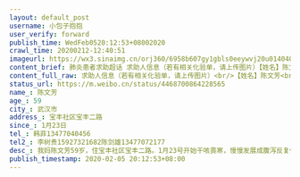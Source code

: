 ```yaml
---
layout: default_post
username: 小包子抱抱
user_verify: forward
publish_time: WedFeb0520:12:53+08002020
crawl_time: 20200212-12:40:51
imageurl: https://wx3.sinaimg.cn/orj360/6958b607gy1gbls0eeywvj20u014040g.jpg,https://wx1.sinaimg.cn/orj360/6958b607gy1gbls0epxhrj20u014041q.jpg,https://wx4.sinaimg.cn/orj360/6958b607gy1gbls0fh7plj20u0140juz.jpg
content_brief: 肺炎患者求助超话 求助人信息（若有相关化验单，请上传图片）【姓名】陈文芳【年龄】59【所在城市】武汉市【所在小区、社区】宝丰社区宝丰二路【患病时间】1月23日【联系方式】韩菲：13477040456【其他紧急联系人】李树贵：15927321682陈剑雄：13477072177【病情描述】我妈陈文芳59岁，住 ...全文
content_full_raw: 求助人信息（若有相关化验单，请上传图片）<br/>【姓名】陈文芳<br/>【年龄】59<br/>【所在城市】武汉市<br/>【所在小区、社区】宝丰社区宝丰二路<br/>【患病时间】1月23日<br/>【联系方式】韩菲：13477040456<br/>【其他紧急联系人】李树贵：15927321682<br/>陈剑雄：13477072177<br/>【病情描述】我妈陈文芳59岁，住宝丰社区宝丰二路。1月23号开始干咳畏寒，慢慢发展成腹泻反复低烧，在社区打了吊针，一直没有效果，在家房间隔离单独就餐。2月3日，开始高烧无力意识变弱，去了中山医院拍肺部CT，隔天做了核酸检测，确认阳性感染。目前还是有反复发烧腹泻等情况。各大医院目前床位都很紧张，住不进去。两个老人来回奔波医院。我爸还是中过风的人，瘦高腿脚很不便。我妈有糖尿病，血糖控制不好，现在身体更是虚了。现在头疼，恶心，喘气困难，吃不下东西。<br/>现在确认了又找不到医院收治。报给社区，社区要我们自己联系医院。请求大家帮忙，或者提供资讯帮助，急切盼住院治疗。感激感谢。<adata-url="http://t.cn/R2WxQOQ"href="http://weibo.com/p/1001018008642010000000000"data-hide=""><spanclass='url-icon'><imgstyle='width:1rem;height:1rem'src='https://h5.sinaimg.cn/upload/2015/09/25/3/timeline_card_small_location_default.png'></span><spanclass="surl-text">武汉</span></a>
status_url: https://m.weibo.cn/status/4468700864228565
name_: 陈文芳
age_: 59
city_: 武汉市
address_: 宝丰社区宝丰二路
since_: 1月23日
tel_: 韩菲13477040456
tel2_: 李树贵15927321682陈剑雄13477072177
desc_: 我妈陈文芳59岁，住宝丰社区宝丰二路。1月23号开始干咳畏寒，慢慢发展成腹泻反复低烧，在社区打了吊针，一直没有效果，在家房间隔离单独就餐。2月3日，开始高烧无力意识变弱，去了中山医院拍肺部CT，隔天做了核酸检测，确认阳性感染。目前还是有反复发烧腹泻等情况。各大医院目前床位都很紧张，住不进去。两个老人来回奔波医院。我爸还是中过风的人，瘦高腿脚很不便。我妈有糖尿病，血糖控制不好，现在身体更是虚了。现在头疼，恶心，喘气困难，吃不下东西。现在确认了又找不到医院收治。报给社区，社区要我们自己联系医院。请求大家帮忙，或者提供资讯帮助，急切盼住院治疗。感激感谢。<adata-url="http//t.cn/R2WxQOQ"href="http//weibo.com/p/1001018008642010000000000"data-hide=""><spanclass='url-icon'><imgstyle='width1rem;height1rem'src='https//h5.sinaimg.cn/upload/2015/09/25/3/timeline_card_small_location_default.png'></span><spanclass="surl-text">武汉</span></a>
publish_timestamp: 2020-02-05 20:12:53+08:00
---
```

